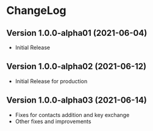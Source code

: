 # ChangeLog

## Version 1.0.0-alpha01 (2021-06-04)
 - Initial Release

## Version 1.0.0-alpha02 (2021-06-12)
- Initial Release for production

## Version 1.0.0-alpha03 (2021-06-14)
- Fixes for contacts addition and key exchange
- Other fixes and improvements